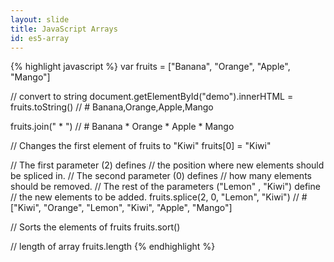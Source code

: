 ```yaml
---
layout: slide
title: JavaScript Arrays
id: es5-array
---
```

{% highlight javascript %}
var fruits = ["Banana", "Orange", "Apple", "Mango"]

// convert to string
document.getElementById("demo").innerHTML = fruits.toString()
// # Banana,Orange,Apple,Mango

fruits.join(" * ")
// # Banana * Orange * Apple * Mango

// Changes the first element of fruits to "Kiwi"
fruits[0] = "Kiwi"

// The first parameter (2) defines 
// the position where new elements should be spliced in.
// The second parameter (0) defines 
// how many elements should be removed.
// The rest of the parameters ("Lemon" , "Kiwi") define 
// the new elements to be added.
fruits.splice(2, 0, "Lemon", "Kiwi")
// # ["Kiwi", "Orange", "Lemon", "Kiwi", "Apple", "Mango"]

// Sorts the elements of fruits 
fruits.sort()

// length of array
fruits.length
{% endhighlight %}
